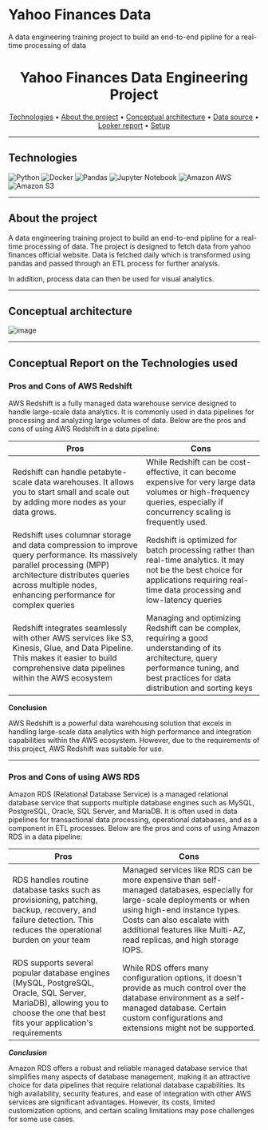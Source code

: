 # Yahoo Finances Data
A data engineering training project to build an end-to-end pipline for a real-time processing of data

<h1 align="center">Yahoo Finances Data Engineering Project</h1>

<p align="center">
  <a href="#technologies">Technologies</a> •
  <a href="#about-the-project">About the project</a> •
  <a href="#conceptual-architecture">Conceptual architecture</a> •
  <a href="#data-source">Data source</a> •
  <a href="#📊-looker-report">Looker report</a> •
  <a href="#🛠️-setup">Setup</a> 
</p>

---

## Technologies
 ![Python](https://img.shields.io/badge/python-3670A0?style=for-the-badge&logo=python&logoColor=ffdd54)
 ![Docker](https://img.shields.io/badge/docker-%230db7ed.svg?style=for-the-badge&logo=docker&logoColor=white)
 ![Pandas](https://img.shields.io/badge/pandas-%23150458.svg?style=for-the-badge&logo=pandas&logoColor=white)
 ![Jupyter Notebook](https://img.shields.io/badge/jupyter-%23FA0F00.svg?style=for-the-badge&logo=jupyter&logoColor=white)
 ![Amazon AWS](https://a11ybadges.com/badge?logo=amazonaws)
 ![Amazon S3](https://a11ybadges.com/badge?logo=amazons3)

 ---

## About the project

A data engineering training project to build an end-to-end pipline for a real-time processing of data. The project is designed to fetch data from yahoo finances official 
website. 
Data is fetched daily which is transformed using pandas and passed through an ETL process for further analysis.

In addition, process data can then be used for visual analytics.

---

## Conceptual architecture
![image](https://github.com/TechWithNate/Yahoo-finances-data-event/assets/81887567/f8dd1f32-5ed4-4513-8ed9-79895f80ba7c)


---

## Conceptual Report on the Technologies used
### Pros and Cons of AWS Redshift
AWS Redshift is a fully managed data warehouse service designed to handle large-scale data analytics. It is commonly used in data pipelines for processing and analyzing large volumes of data. Below are the pros and cons of using AWS Redshift in a data pipeline:

| Pros | Cons |
| --- | --- |
|Redshift can handle petabyte-scale data warehouses. It allows you to start small and scale out by adding more nodes as your data grows.  | While Redshift can be cost-effective, it can become expensive for very large data volumes or high-frequency queries, especially if concurrency scaling is frequently used.|
| Redshift uses columnar storage and data compression to improve query performance. Its massively parallel processing (MPP) architecture distributes queries across multiple nodes, enhancing performance for complex queries | Redshift is optimized for batch processing rather than real-time analytics. It may not be the best choice for applications requiring real-time data processing and low-latency queries |
|Redshift integrates seamlessly with other AWS services like S3, Kinesis, Glue, and Data Pipeline. This makes it easier to build comprehensive data pipelines within the AWS ecosystem| Managing and optimizing Redshift can be complex, requiring a good understanding of its architecture, query performance tuning, and best practices for data distribution and sorting keys | Redshift can automatically add more compute capacity to handle high demand for concurrent queries, ensuring consistent performance | If using Redshift Spectrum (which allows querying data directly from S3), queries on infrequently accessed data can have higher latency due to `cold starts` |

**Conclusion**

AWS Redshift is a powerful data warehousing solution that excels in handling large-scale data analytics with high performance and integration capabilities within the AWS ecosystem. However, due to the requirements of this project, AWS Redshift was suitable for use.

---
### Pros and Cons of using AWS RDS
Amazon RDS (Relational Database Service) is a managed relational database service that supports multiple database engines such as MySQL, PostgreSQL, Oracle, SQL Server, and MariaDB. It is often used in data pipelines for transactional data processing, operational databases, and as a component in ETL processes. Below are the pros and cons of using Amazon RDS in a data pipeline:

| Pros | Cons |
| --- | --- |
| RDS handles routine database tasks such as provisioning, patching, backup, recovery, and failure detection. This reduces the operational burden on your team| Managed services like RDS can be more expensive than self-managed databases, especially for large-scale deployments or when using high-end instance types. Costs can also escalate with additional features like Multi-AZ, read replicas, and high storage IOPS.|
| RDS supports several popular database engines (MySQL, PostgreSQL, Oracle, SQL Server, MariaDB), allowing you to choose the one that best fits your application's requirements| While RDS offers many configuration options, it doesn't provide as much control over the database environment as a self-managed database. Certain custom configurations and extensions might not be supported. | RDS allows for easy vertical scaling (increasing instance size) and read scaling through read replicas, enabling you to handle increased load without significant downtime. | RDS requires maintenance windows for certain operations such as patching and upgrades. These maintenance periods can lead to temporary downtime or performance degradation. | RDS integrates with AWS IAM for fine-grained access control and supports encryption at rest and in transit. It also allows deployment within a VPC for network isolation.| The abstraction layer of managed services may introduce performance overhead compared to self-managed databases optimized specifically for your workloads. |

***Conclusion***

Amazon RDS offers a robust and reliable managed database service that simplifies many aspects of database management, making it an attractive choice for data pipelines that require relational database capabilities. Its high availability, security features, and ease of integration with other AWS services are significant advantages. However, its costs, limited customization options, and certain scaling limitations may pose challenges for some use cases.
